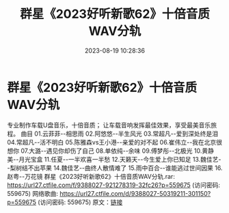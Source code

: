 ﻿---
title: 群星《2023好听新歌62》十倍音质WAV分轨
date: 2023-08-19 10:28:36
categories: WAV车载音乐、镜像
tags: 华语中文
---
# 群星《2023好听新歌62》十倍音质WAV分轨

专业制作车载U盘音乐，十倍音质；
让车载音响发挥最佳效果，享受最美音乐旅程。
曲目
01.云菲菲--相思雨
02.阿悠悠--半生风光
03.常超凡--爱到深处终是泪
04.常超凡--活不明白
05.陈雅森vs王小港--亲爱的对不起
06.崔伟立--我在北京很想你
07.大潞--遇见你却伤了自己
08.单依纯--余味
09.傅梦彤--北极光
10.黄静美--月光宝盒
11.任夏--一半欢喜一半愁
12.天籁天--今生爱上你已知足
13.魏佳艺--梨树结不出苹果
14.魏佳艺--曲终人散情难了
15.雨中百合--谁能逃过世间因果
16.赵粤--万花镜
群星《2023好听新歌62》十倍音质WAV分轨.rar: https://url27.ctfile.com/f/9388027-921278319-32fc26?p=559675
(访问密码: 559675)
网络歌曲: https://url27.ctfile.com/d/9388027-50319211-301150?p=559675
(访问密码: 559675)
原文：[链接](https://blog.sina.com.cn/s/blog_1647c7e760103136p.html)